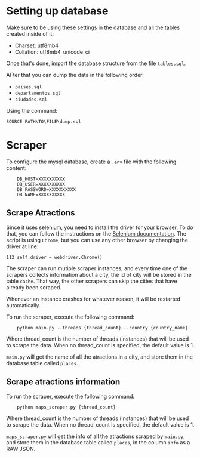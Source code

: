 # Setting up database

Make sure to be using these settings in the database and all the tables created inside of it:

-   Charset: utf8mb4
-   Collation: utf8mb4_unicode_ci

Once that's done, import the database structure from the file `tables.sql`.

AFter that you can dump the data in the following order:

-   `paises.sql`
-   `departamentos.sql`
-   `ciudades.sql`

Using the command:

```
SOURCE PATH\TO\FILE\dump.sql
```

# Scraper

To configure the mysql database, create a `.env` file with the following content:

```
    DB_HOST=XXXXXXXXXX
    DB_USER=XXXXXXXXXX
    DB_PASSWORD=XXXXXXXXXX
    DB_NAME=XXXXXXXXXX
```

## Scrape Atractions

Since it uses selenium, you need to install the driver for your browser. To do that, you can follow the instructions on the [Selenium documentation](https://selenium-python.readthedocs.io/installation.html#drivers).
The script is using `Chrome`, but you can use any other browser by changing the driver at line:

```
112 self.driver = webdriver.Chrome()
```

The scraper can run mutiple scraper instances, and every time one of the scrapers collects information about a city, the id of city will be stored in the table `cache`.
That way, the other scrapers can skip the cities that have already been scraped.

Whenever an instance crashes for whatever reason, it will be restarted automatically.

To run the scraper, execute the following command:

```
    python main.py --threads {thread_count} --country {country_name}
```

Where thread_count is the number of threads (instances) that will be used to scrape the data.
When no thread_count is specified, the default value is 1.

`main.py` will get the name of all the atractions in a city, and store them in the database table called `places`.

## Scrape atractions information

To run the scraper, execute the following command:

```
    python maps_scraper.py {thread_count}
```

Where thread_count is the number of threads (instances) that will be used to scrape the data.
When no thread_count is specified, the default value is 1.

`maps_scraper.py` will get the info of all the atractions scraped by `main.py`, and store them in the database table called `places`, in the column `info` as a RAW JSON.
